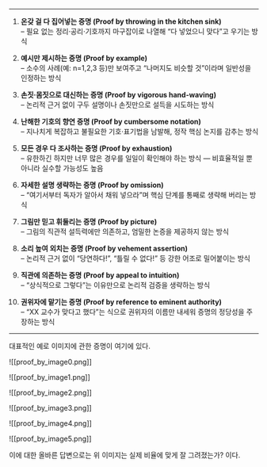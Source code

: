 
---

1. **온갖 걸 다 집어넣는 증명 (Proof by throwing in the kitchen sink)**  
    – 필요 없는 정리·공리·기호까지 마구잡이로 나열해 “다 넣었으니 맞다”고 우기는 방식
    
2. **예시만 제시하는 증명 (Proof by example)**  
    – 소수의 사례(예: n=1,2,3 등)만 보여주고 “나머지도 비슷할 것”이라며 일반성을 인정하는 방식
    
3. **손짓·몸짓으로 대신하는 증명 (Proof by vigorous hand-waving)**  
    – 논리적 근거 없이 구두 설명이나 손짓만으로 설득을 시도하는 방식
    
4. **난해한 기호의 향연 증명 (Proof by cumbersome notation)**  
    – 지나치게 복잡하고 불필요한 기호·표기법을 남발해, 정작 핵심 논지를 감추는 방식
    
5. **모든 경우 다 조사하는 증명 (Proof by exhaustion)**  
    – 유한하긴 하지만 너무 많은 경우를 일일이 확인해야 하는 방식 — 비효율적일 뿐 아니라 실수할 가능성도 높음
    
6. **자세한 설명 생략하는 증명 (Proof by omission)**  
    – “여기서부터 독자가 알아서 채워 넣으라”며 핵심 단계를 통째로 생략해 버리는 방식
    
7. **그림만 믿고 휘둘리는 증명 (Proof by picture)**  
    – 그림의 직관적 설득력에만 의존하고, 엄밀한 논증을 제공하지 않는 방식
    
8. **소리 높여 외치는 증명 (Proof by vehement assertion)**  
    – 논리적 근거 없이 “당연하다!”, “틀릴 수 없다!” 등 강한 어조로 밀어붙이는 방식
    
9. **직관에 의존하는 증명 (Proof by appeal to intuition)**  
    – “상식적으로 그렇다”는 이유만으로 논리적 검증을 생략하는 방식
    
10. **권위자에 맡기는 증명 (Proof by reference to eminent authority)**  
    – “XX 교수가 맞다고 했다”는 식으로 권위자의 이름만 내세워 증명의 정당성을 주장하는 방식
    

---

대표적인 예로 이미지에 관한 증명이 여기에 있다.

![[proof_by_image0.png]]

![[proof_by_image1.png]]

![[proof_by_image2.png]]

![[proof_by_image3.png]]

![[proof_by_image4.png]]

![[proof_by_image5.png]]

이에 대한 올바른 답변으로는 위 이미지는 실제 비율에 맞게 잘 그려졌는가? 이다.